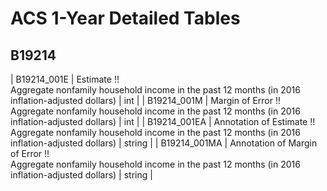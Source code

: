 # ACS 1-Year Detailed Tables

## B19214

| B19214_001E | Estimate !!<br>Aggregate nonfamily household income in the past 12 months (in 2016 inflation-adjusted dollars) | int |
| B19214_001M | Margin of Error !!<br>Aggregate nonfamily household income in the past 12 months (in 2016 inflation-adjusted dollars) | int |
| B19214_001EA | Annotation of Estimate !!<br>Aggregate nonfamily household income in the past 12 months (in 2016 inflation-adjusted dollars) | string |
| B19214_001MA | Annotation of Margin of Error !!<br>Aggregate nonfamily household income in the past 12 months (in 2016 inflation-adjusted dollars) | string |


